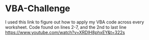 # VBA-Challenge

I used this link to figure out how to apply my VBA code across every worksheet.
Code found on lines 2-7, and the 2nd to last line
https://www.youtube.com/watch?v=XRDlH8phxEY&t=322s
